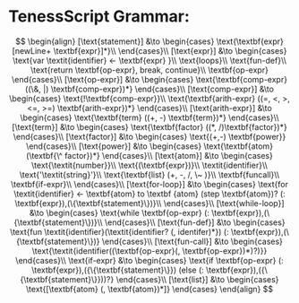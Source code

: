 # TenessScript Grammar:

$$
\begin{align}
  [\text{statement}] &\to 
  \begin{cases}
    \text{\textbf{expr} [newLine+ \textbf{expr}]*}\\
  \end{cases}\\
  [\text{expr}] &\to
  \begin{cases}
    \text{var \textit{identifier} <- \textbf{expr} }\\
    \text{loops}\\
    \text{fun-def}\\
    \text{return \textbf{op-expr}, break, continue}\\
    \textbf{op-expr}
  \end{cases}\\
  [\text{op-expr}] &\to
  \begin{cases}
    \text{\textbf{comp-expr} ((\&, |) \textbf{comp-expr})*}
  \end{cases}\\
  [\text{comp-expr}] &\to 
  \begin{cases}
    \text{!\textbf{comp-expr}}\\
    \text{\textbf{arith-expr} ((=, <, >, <=, >=) \textbf{arith-expr})*}
  \end{cases}\\
  [\text{arith-expr}] &\to
  \begin{cases}
    \text{\textbf{term} ((+, -) \textbf{term})*}
  \end{cases}\\
  [\text{term}] &\to 
  \begin{cases}
    \text{\textbf{factor} ((*, /)\textbf{factor})*}
  \end{cases}\\
  [\text{factor}] &\to
  \begin{cases}
  \text{(+,-) \textbf{power}}
  \end{cases}\\
  [\text{power}] &\to 
  \begin{cases}
  \text{\textbf{atom} (\textbf{\^ factor})*}
  \end{cases}\\
  [\text{atom}] &\to
  \begin{cases}
  \text{\textit{number}}\\
  \text{(\textbf{expr})}\\
  \textit{identifier}\\
  \text{'\textit{string}'}\\
  \text{\textbf{list} (+, -, /, \~ )}\\
  \textbf{funcall}\\
  \textbf{if-expr}\\
  \end{cases}\\
  [\text{for-loop}] &\to 
  \begin{cases}
    \text{for \textit{identifier} <- \textbf{atom} to \textbf {atom} (step \textbf{atom})? (: \textbf{expr}),(\{\textbf{statement}\})}\\
  \end{cases}\\
  [\text{while-loop}] &\to 
  \begin{cases}
    \text{while \textbf{op-expr} (: \textbf{expr}),(\{\textbf{statement}\})}\\
  \end{cases}\\
  [\text{fun-def}] &\to 
  \begin{cases}
    \text{fun \textit{identifier}(\textit{identifier? (, identifer)*}) (: \textbf{expr}),(\{\textbf{statement}\})}
  \end{cases}\\
  [\text{fun-call}] &\to
  \begin{cases}
    \text{\textit{identifier((\textbf{op-expr}(, \textbf{op-expr})*)?)}}
  \end{cases}\\
  \text{if-expr} &\to
  \begin{cases}
  \text{if \textbf{op-expr} (: \textbf{expr}),({\{\textbf{statement}\}}) (else (: \textbf{expr}),({\{\textbf{statement}\}}))?}
  \end{cases}\\
  [\text{list}] &\to
  \begin{cases}
    \text{[\textbf{atom} (, \textbf{atom})*]}
  \end{cases}
\end{align}
 $$